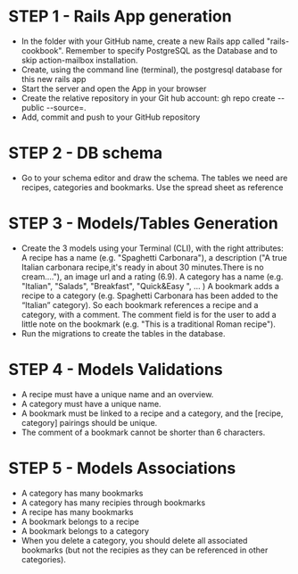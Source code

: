 # STEP 1 - Rails App generation
- In the folder with your GitHub name, create a new Rails app called "rails-cookbook".
  Remember to specify PostgreSQL as the Database and to skip action-mailbox installation.
- Create, using the command line (terminal), the postgresql database for this new rails app
- Start the server and open the App in your browser
- Create the relative repository in your Git hub account: gh repo create --public --source=.
- Add, commit and push to your GitHub repository

# STEP 2 - DB schema
- Go to your schema editor and draw the schema. The tables we need are recipes, categories and bookmarks.
  Use the spread sheet as reference

# STEP 3 - Models/Tables Generation
- Create the 3 models using your Terminal (CLI), with the right attributes:
  A recipe has a name (e.g. "Spaghetti Carbonara"), a description ("A true Italian carbonara recipe,it's ready in about 30 minutes.There is no cream...."), an image url and a rating (6.9).
  A category has a name (e.g. "Italian", "Salads", "Breakfast", "Quick&Easy ", … )
  A bookmark adds a recipe to a category (e.g. Spaghetti Carbonara has been added to the “Italian” category). So each bookmark references a recipe and a category, with a comment. The comment field is for the user to add a little note on the bookmark (e.g. "This is a traditional Roman recipe").
- Run the migrations to create the tables in the database.

# STEP 4 - Models Validations
- A recipe must have a unique name and an overview.
- A category must have a unique name.
- A bookmark must be linked to a recipe and a category, and the [recipe, category] pairings should be unique.
- The comment of a bookmark cannot be shorter than 6 characters.

# STEP 5 - Models Associations
- A category has many bookmarks
- A category has many recipies through bookmarks
- A recipe has many bookmarks
- A bookmark belongs to a recipe
- A bookmark belongs to a category
- When you delete a category, you should delete all associated bookmarks
  (but not the recipies as they can be referenced in other categories).
